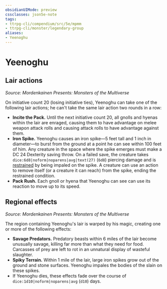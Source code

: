 ```yaml
---
obsidianUIMode: preview
cssclasses: json5e-note
tags:
- ttrpg-cli/compendium/src/5e/mpmm
- ttrpg-cli/monster/legendary-group
aliases:
- Yeenoghu
---
```

# Yeenoghu

## Lair actions
_Source: Mordenkainen Presents: Monsters of the Multiverse_

On initiative count 20 (losing initiative ties), Yeenoghu can take one of the following lair actions; he can't take the same lair action two rounds in a row:

- **Incite the Pack.** Until the next initiative count 20, all gnolls and hyenas within the lair are enraged, causing them to have advantage on melee weapon attack rolls and causing attack rolls to have advantage against them.  
- **Iron Spike.** Yeenoghu causes an iron spike—5 feet tall and 1 inch in diameter—to burst from the ground at a point he can see within 100 feet of him. Any creature in the space where the spike emerges must make a DC 24 Dexterity saving throw. On a failed save, the creature takes `dice:6d8|noform|noparens|avg|text(27)` (`6d8`) piercing damage and is [restrained](Інструменти%20ДМ/CLI/rules/conditions.md#Restrained) by being impaled on the spike. A creature can use an action to remove itself (or a creature it can reach) from the spike, ending the restrained condition.  
- **Pack Rush.** Each gnoll or hyena that Yeenoghu can see can use its reaction to move up to its speed.  

## Regional effects
_Source: Mordenkainen Presents: Monsters of the Multiverse_

The region containing Yeenoghu's lair is warped by his magic, creating one or more of the following effects:

- **Savage Predators.** Predatory beasts within 6 miles of the lair become unusually savage, killing far more than what they need for food. Carcasses of prey are left to rot in an unnatural display of wasteful slaughter.  
- **Spiky Terrain.** Within 1 mile of the lair, large iron spikes grow out of the ground and stone surfaces. Yeenoghu impales the bodies of the slain on these spikes.  
- If Yeenoghu dies, these effects fade over the course of `dice:1d10|noform|noparens|avg` (`d10`) days.
